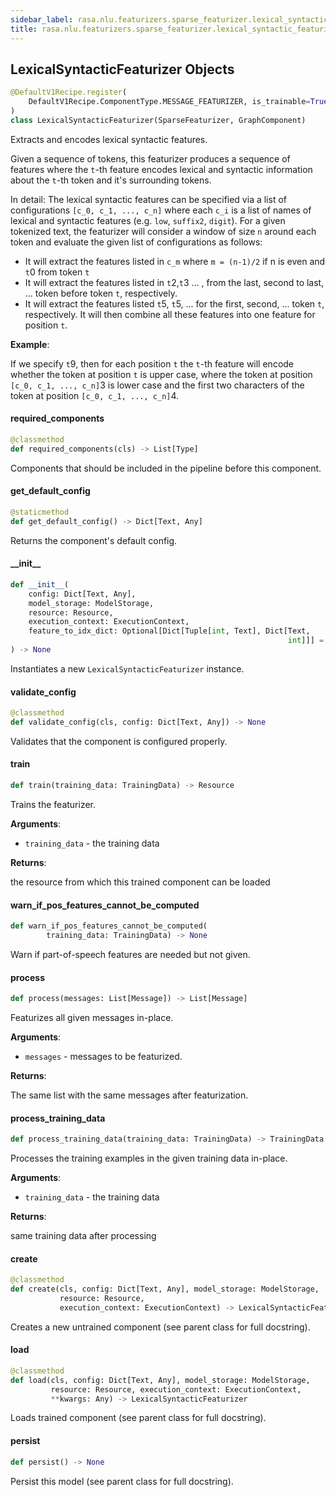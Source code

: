 ```yaml
---
sidebar_label: rasa.nlu.featurizers.sparse_featurizer.lexical_syntactic_featurizer
title: rasa.nlu.featurizers.sparse_featurizer.lexical_syntactic_featurizer
---
```

## LexicalSyntacticFeaturizer Objects

```python
@DefaultV1Recipe.register(
    DefaultV1Recipe.ComponentType.MESSAGE_FEATURIZER, is_trainable=True
)
class LexicalSyntacticFeaturizer(SparseFeaturizer, GraphComponent)
```

Extracts and encodes lexical syntactic features.

Given a sequence of tokens, this featurizer produces a sequence of features
where the `t`-th feature encodes lexical and syntactic information about the `t`-th
token and it&#x27;s surrounding tokens.

In detail: The lexical syntactic features can be specified via a list of
configurations `[c_0, c_1, ..., c_n]` where each `c_i` is a list of names of
lexical and syntactic features (e.g. `low`, `suffix2`, `digit`).
For a given tokenized text, the featurizer will consider a window of size `n`
around each token and evaluate the given list of configurations as follows:
- It will extract the features listed in `c_m` where `m = (n-1)/2` if n is even and
`t`0 from token `t`
- It will extract the features listed in `t`2,`t`3 ... ,  from the last,
second to last, ... token before token `t`, respectively.
- It will extract the features listed `t`5, `t`5, ... for the first,
second, ... token `t`, respectively.
It will then combine all these features into one feature for position `t`.

**Example**:

  If we specify `t`9, then for each position `t`
  the `t`-th feature will encode whether the token at position `t` is upper case,
  where the token at position `[c_0, c_1, ..., c_n]`3 is lower case and the first two characters
  of the token at position `[c_0, c_1, ..., c_n]`4.

#### required\_components

```python
@classmethod
def required_components(cls) -> List[Type]
```

Components that should be included in the pipeline before this component.

#### get\_default\_config

```python
@staticmethod
def get_default_config() -> Dict[Text, Any]
```

Returns the component&#x27;s default config.

#### \_\_init\_\_

```python
def __init__(
    config: Dict[Text, Any],
    model_storage: ModelStorage,
    resource: Resource,
    execution_context: ExecutionContext,
    feature_to_idx_dict: Optional[Dict[Tuple[int, Text], Dict[Text,
                                                              int]]] = None
) -> None
```

Instantiates a new `LexicalSyntacticFeaturizer` instance.

#### validate\_config

```python
@classmethod
def validate_config(cls, config: Dict[Text, Any]) -> None
```

Validates that the component is configured properly.

#### train

```python
def train(training_data: TrainingData) -> Resource
```

Trains the featurizer.

**Arguments**:

- `training_data` - the training data
  

**Returns**:

  the resource from which this trained component can be loaded

#### warn\_if\_pos\_features\_cannot\_be\_computed

```python
def warn_if_pos_features_cannot_be_computed(
        training_data: TrainingData) -> None
```

Warn if part-of-speech features are needed but not given.

#### process

```python
def process(messages: List[Message]) -> List[Message]
```

Featurizes all given messages in-place.

**Arguments**:

- `messages` - messages to be featurized.
  

**Returns**:

  The same list with the same messages after featurization.

#### process\_training\_data

```python
def process_training_data(training_data: TrainingData) -> TrainingData
```

Processes the training examples in the given training data in-place.

**Arguments**:

- `training_data` - the training data
  

**Returns**:

  same training data after processing

#### create

```python
@classmethod
def create(cls, config: Dict[Text, Any], model_storage: ModelStorage,
           resource: Resource,
           execution_context: ExecutionContext) -> LexicalSyntacticFeaturizer
```

Creates a new untrained component (see parent class for full docstring).

#### load

```python
@classmethod
def load(cls, config: Dict[Text, Any], model_storage: ModelStorage,
         resource: Resource, execution_context: ExecutionContext,
         **kwargs: Any) -> LexicalSyntacticFeaturizer
```

Loads trained component (see parent class for full docstring).

#### persist

```python
def persist() -> None
```

Persist this model (see parent class for full docstring).

